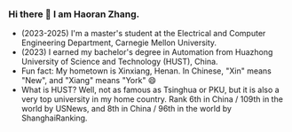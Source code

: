 ### Hi there 👋 I am Haoran Zhang. 
- (2023-2025) I'm a master's student at the Electrical and Computer Engineering Department, Carnegie Mellon University.
- (2023) I earned my bachelor's degree in Automation from Huazhong University of Science and Technology (HUST), China. 
- Fun fact: My hometown is Xinxiang, Henan. In Chinese, "Xin" means "New", and "Xiang" means "York" 😄
- What is HUST? Well, not as famous as Tsinghua or PKU, but it is also a very top university in my home country. Rank 6th in China / 109th in the world by USNews, and 8th in China / 96th in the world by ShanghaiRanking. 
<!--
**haoran-zh/haoran-zh** is a ✨ _special_ ✨ repository because its `README.md` (this file) appears on your GitHub profile.

Here are some ideas to get you started:

- 🔭 I’m currently working on ...
- 🌱 I’m currently learning ...
- 👯 I’m looking to collaborate on ...
- 🤔 I’m looking for help with ...
- 💬 Ask me about ...
- 📫 How to reach me: ...
- 😄 Pronouns: ...
- ⚡ Fun fact: ...
-->
